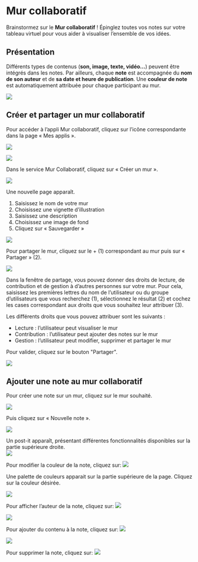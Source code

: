 # Mur collaboratif

Brainstormez sur le **Mur collaboratif** ! Épinglez toutes vos notes sur votre tableau virtuel pour vous aider à visualiser l’ensemble de vos idées.

## Présentation

Différents types de contenus \(**son, image, texte, vidéo…**\) peuvent être intégrés dans les notes. Par ailleurs, chaque **note** est accompagnée du **nom de son auteur** et de **sa date et heure de publication**. Une **couleur de note** est automatiquement attribuée pour chaque participant au mur.

![](.gitbook/assets/m112%20%283%29.png)

## Créer et partager un mur collaboratif

Pour accéder à l’appli Mur collaboratif, cliquez sur l’icône correspondante dans la page « Mes applis ».

![](.gitbook/assets/mur-1%20%282%29.png)

![](.gitbook/assets/m11%20%282%29.png)

Dans le service Mur Collaboratif, cliquez sur « Créer un mur ».

![](.gitbook/assets/c11%20%283%29.png)

Une nouvelle page apparaît.

1. Saisissez le nom de votre mur
2. Choisissez une vignette d’illustration
3. Saisissez une description
4. Choisissez une image de fond
5. Cliquez sur « Sauvegarder »

![](.gitbook/assets/mur-2-1024x474%20%281%29.png)

Pour partager le mur, cliquez sur le + \(1\) correspondant au mur puis sur « Partager » \(2\).

![](.gitbook/assets/mur-3-1024x501%20%281%29.png)

Dans la fenêtre de partage, vous pouvez donner des droits de lecture, de contribution et de gestion à d’autres personnes sur votre mur. Pour cela, saisissez les premières lettres du nom de l’utilisateur ou du groupe d’utilisateurs que vous recherchez \(1\), sélectionnez le résultat \(2\) et cochez les cases correspondant aux droits que vous souhaitez leur attribuer \(3\).

Les différents droits que vous pouvez attribuer sont les suivants :

* Lecture : l’utilisateur peut visualiser le mur
* Contribution : l’utilisateur peut ajouter des notes sur le mur
* Gestion : l’utilisateur peut modifier, supprimer et partager le mur

Pour valider, cliquez sur le bouton "Partager".

![](.gitbook/assets/mur-collaboratif%20%282%29.png)

## Ajouter une note au mur collaboratif

Pour créer une note sur un mur, cliquez sur le mur souhaité.

![](.gitbook/assets/mur-4-1024x229%20%281%29.png)

Puis cliquez sur « Nouvelle note ».

![](.gitbook/assets/c4%20%282%29.png)

Un post-it apparaît, présentant différentes fonctionnalités disponibles sur la partie supérieure droite.  
![](.gitbook/assets/m9%20%282%29.png)

Pour modifier la couleur de la note, cliquez sur: ![](.gitbook/assets/m10%20%283%29.png)

Une palette de couleurs apparait sur la partie supérieure de la page. Cliquez sur la couleur désirée.

![](.gitbook/assets/m111%20%283%29.png)

Pour afficher l’auteur de la note, cliquez sur: ![](.gitbook/assets/m12-1%20%285%29.png)

![](.gitbook/assets/m13-1%20%282%29.png)

Pour ajouter du contenu à la note, cliquez sur: ![](.gitbook/assets/m14-1%20%283%29.png)

![](.gitbook/assets/editeur-texte_mur_collabora-1024x288%20%283%29.png)

Pour supprimer la note, cliquez sur: ![](.gitbook/assets/m16%20%284%29.png)

